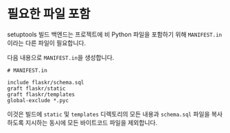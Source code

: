 # 필요한 파일 포함

setuptools 빌드 백엔드는 프로젝트에 비 Python 파일을 포함하기 위해 `MANIFEST.in`이라는 다른 파일이 필요합니다.

다음 내용으로 `MANIFEST.in`을 생성합니다.

```none
# MANIFEST.in

include flaskr/schema.sql
graft flaskr/static
graft flaskr/templates
global-exclude *.pyc
```

이것은 빌드에 `static` 및 `templates` 디렉토리의 모든 내용과 `schema.sql` 파일을 복사하도록 지시하는 동시에 모든 바이트코드 파일을 제외합니다.
